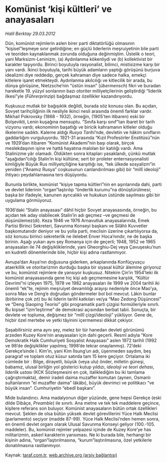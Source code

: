 # Komünist ‘kişi kültleri’ ve anayasaları

*Halil Berktay 29.03.2012*

<div class="yazi"><p>Dün, komünist rejimlerin aslen birer parti diktatörlüğü olmasının “kişisel”leşmeye sınır getirdiğine; en güçlü liderlerin meşruiyetinin bile parti ve teoriden kaynaklanmak zorunda olduğuna değinmiştim. Üstelik o teori, yani Marksizm-Leninizm, (a) Aydınlanma kökenliydi ve (b) kollektivist bir karakter taşıyordu. Birinci boyutuyla rasyonalist, bilimci, mistisizme karşı bir yanı vardı. İkinci boyutuyla, tarihi büyük adamların yaptığı görüşünü burjuva idealizmi diye reddedip, gerçek kahraman diye sadece halka, emekçi kitlelere işaret etmekteydi. Aydınlanma akılcılığı ve kitlecilik bir arada, bu dünya görüşüne, Nietzsche’nin “üstün insan” (<i>übermensch</i>) fikri ve buradan hareketle 19. yüzyıl sonlarının bazı otoriter milliyetçilerinin geliştirdiği “liderlik ilkesi”yle (<i>Führerprinzip</i>) bağdaşmaz özellikler kazandırıyordu.</p>
<p>Kuşkusuz mutlak bir bağışıklık değildi, burada söz konusu olan. Bu açıdan, Sovyet tarihçiliğinin ilk nesliyle ikinci nesli arasında önemli farklar vardır. Mikhail Pokrovsky (1868 - 1932), örneğin, (1905’ten itibaren) eski bir Bolşevikti, Lenin kuşağına mensuptu. “Sınıfa karşı sınıf”tan ibaret bir tarih vizyonu vardı; ekonominin başatlığı ve biricik kahramanın kitleler olduğu ilkelerine sadıktı. Kaleme aldığı <i>Rusya Tarihi</i>’nde, devletin ve hâkim sınıfların gaddarlığını vurguluyordu. 1921-31 arasında “Kızıl Profesörler Enstitüsü”nün ve 1929’dan itibaren “Komünist Akademi”nin başı olarak, birçok meslekdaşının işine ve hattâ hayatına malolan bir katılığı vardı. Ama Stalinizme yâr olamadı. Öldükten sonra kitapları yasaklandı, çünkü mutlak “aşağıdan”cılığı Stalin’in kişi kültüne; sert bir proleter enternasyonalisti kimliğiyle Büyük Rus milliyetçiliğine karşıtlığı ise, “tek ülkede sosyalizm”in yeniden (“Anamız Rusya” coşkusunun canlandırılması gibi) bir “millî ideoloji” ihtiyacı peydahlamasına ters düşüyordu. </p>
<p>Bununla birlikte, komünist “kişiye tapma kültleri”nin en aşırılarında dahi, parti ve devlet liderinin “organ”laştırılıp “önderlik kurumu”na dönüştürülmesi; başka bir ifadeyle, kanunen ayrıcalıklı ve hukukun üstünde sayılması gibi bir uygulama görmüyoruz. </p>
<p>1936’daki “Stalin anayasası” dâhil hiçbir Sovyet anayasasında, örneğin, bu açıdan tek aday olabilecek Stalin’in adı geçmez –ve geçmesi de düşünülemez(di). Keza 1946 ve 1976 Arnavutluk anayasalarında, Emek Partisi Birinci Sekreteri, Savunma Konseyi başkanı ve Silâhlı Kuvvetler başkomutanıdır deniyor ve bu yolla parti, meclisin üzerine çıkartılıyorsa da, söz konusu birinci sekreterlik ne ilelebet Enver Hoca’nındır, ne de başka birinin. Aşağı yukarı aynı şey Romanya için de geçerli; 1948, 1952 ve 1965 anayasaları ile 74 değişikliklerinde, yani Gheorghiu-Dej veya Çavuşesku’nun en kudretli dönemlerinde bile, hiçbir kişi adına rastlanmıyor.</p>
<p>Avrupa’dan Asya’nın doğusuna giderken, arkaplanında Konfüçyusçu ataerkillik ve otoritarizmin durduğu başka bir siyasal kültür âlemine giriyoruz ve bu, komünist rejimlere de yansıyor kuşkusuz. Nitekim Çin’in 1954’teki ilk komünist anayasasında gene hiç kişi adı geçmemesine karşılık, “Kültür Devrimi”ni izleyen 1975, 1978 ve 1982 anayasaları ile 1999 ve 2004 tarihli iki önemli “ek”te, rejimin meşruiyet devamlılığı arayışı nedeniyle önce Mao’ya, sonra Mao ve Deng’e doğrudan göndermeler bol bol mevcut. Lâkin bunlar (birbirine çok zıt) bu iki liderin tarihî katkıları ve/ya “Mao Zedong Düşüncesi” ve “Deng Siaoping Teorisi” gibi programatik parti çizgisi formülleriyle sınırlı. Bu kişisel “izm’leştirme” de demokrasi açısından berbat tabii. Sonuçta, bir devlete ve topluma, değişmez bir “millî çizgi/ideoloji” yüklüyor. Gene de, hiçbir özel mertebe ve yetki tâyinini içermemesi dikkat çekiyor. </p>
<p>Şaşabilirsiniz ama aynı şey, melez bir tür hanedan devleti görünümü arzeden Kuzey Kore’nin anayasaları için dahi geçerli. Resmî adıyla “Kore Demokratik Halk Cumhuriyeti Sosyalist Anayasası” aslen 1972 tarihli (1992 ve 98’de değişiklikler yapılmış; 1998’de tekrar onaylanmış). 72’deki Gerekçe’sinde I. Kim’in, yani Kim İlsung’un adı, üşenmeden saydım, beş paragraf ve toplam otuz küsur satırda tam 15 kere geçiyor. Ortalama iki cümlede bir : Bilge, dirayetli, büyük (veya ulu) önder, milletin güneşi, babamız, ulusal birliğin yol gösterici kutup yıldızı, <i>ideoloji ve teori dehası</i>, <i>liderlik ustası</i> (KCK Sözleşmesini en çok, italiklediğim bu iki tamlama çağrıştırmakta), demir iradeli daima muzaffer komutan (aynen, Osmanlı sultanlarının “el muzaffer daima” lâkâbı), büyük devrimci ve politikacı “ve büyük insan”. Cumhuriyetin “ebedî başkanı”. </p>
<p>Mide bulandırıcı. Ama madalyonun diğer yüzünde, gene hepsi Gerekçe (eski dilde Dibâçe, <i>Preamble</i>) ile sınırlı. Ana metne ve tek tek maddelere geçince, kişilere referans son buluyor. Komünist anayasaların bütün ortak özellikleri mevcut. Şeklen de olsa bütün yüksek devlet görevlilerini Yüce Halk Meclisi (parlamento) seçiyor (madde 87-99). Yüce Halk Meclisi’nden hemen sonra, en önemli devlet organı olarak Ulusal Savunma Konseyi geliyor (100.-105. maddeler). Bu, komünist rejimler yelpazesi içinde de Kuzey Kore’ye has militarizmin, askerî karakterin yansıması. Ne ki burada bile, herhangi bir kişinin adına, “organ”laştırılmasına, “kurum”laştırılmasına, özel yetkilerle donatılmasına rastlanmıyor.</p>
</div>

Kaynak: [taraf.com.tr](http://www.taraf.com.tr/halil-berktay/makale-komunist-kisi-kultleri-ve-anayasalari.htm), [web.archive.org (arşiv bağlantısı)](http://web.archive.org/web/20131023053922/http://www.taraf.com.tr/halil-berktay/makale-komunist-kisi-kultleri-ve-anayasalari.htm)
